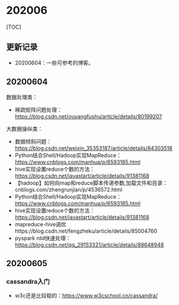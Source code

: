 # 202006

[TOC]

## 更新记录
- 20200604：一些可参考的博客。

## 20200604
数据处理类：
- 稀疏矩阵问题处理：https://blog.csdn.net/ouyangfushu/article/details/80199207

大数据操纵类：
- 数据倾斜问题：https://blog.csdn.net/weixin_35353187/article/details/84303518
- Python结合Shell/Hadoop实现MapReduce：https://www.cnblogs.com/manhua/p/6593185.html
- hive实现设置reduce个数的方法：https://blog.csdn.net/javastart/article/details/91381168
- 【hadoop】如何向map和reduce脚本传递参数,加载文件和目录：cnblogs.com/zhengrunjian/p/4536572.html
- Python结合Shell/Hadoop实现MapReduce：https://www.cnblogs.com/manhua/p/6593185.html
- hive实现设置reduce个数的方法：https://blog.csdn.net/javastart/article/details/91381168
- mapreduce-hive调优https://blog.csdn.net/fengzheku/article/details/85004760
- pyspark rdd快速处理：https://blog.csdn.net/qq_29153321/article/details/88648948

## 20200605
### cassandra入门

- w3c还是比较稳的：https://www.w3cschool.cn/cassandra/


